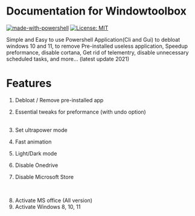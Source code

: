 # Documentation for Windowtoolbox

[![made-with-powershell](https://img.shields.io/badge/PowerShell-1f425f?logo=Powershell)](https://microsoft.com/PowerShell)
[![License: MIT](https://img.shields.io/badge/License-MIT-yellow.svg)](https://opensource.org/licenses/MIT)


Simple and Easy to use Powershell Application(Cli and Gui) to debloat windows 10 and 11, to remove Pre-installed useless application, Speedup preformance, disable cortana, Get rid of telementry, disable unnecessary scheduled tasks, and more... (latest update 2021)


# Features

1. Debloat / Remove pre-installed app <br />
2. Essential tweaks for preformance (with undo option) <br /> <br />

3. Set ultrapower mode <br />
4. Fast animation <br />
5. Light/Dark mode <br />
6. Disable Onedrive <br />
7. Disable Microsoft Store <br />
<br />

8. Activate MS office (All version) <br />
9. Activate Windows 8, 10, 11 <br />


